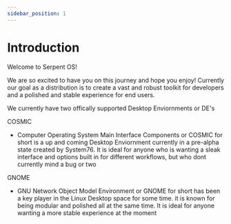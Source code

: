 ```yaml
---
sidebar_position: 1
---
```


# Introduction

Welcome to Serpent OS!

We are so excited to have you on this journey and hope you enjoy! Currently our goal as a distribution is to create a vast and robust toolkit for developers and a polished and stable experience for end users.

We currently have two offically supported Desktop Enviornments or DE's

COSMIC
- Computer Operating System Main Interface Components or COSMIC for short is a up and coming Desktop Enviornment currently in a pre-alpha state created by System76. It is ideal for anyone who is wanting a sleak interface and options built in for different workflows, but who dont currently mind a bug or two

GNOME
- GNU Network Object Model Environment or GNOME for short has been a key player in the Linux Desktop space for some time. it is known for being modular and polished all at the same time. It is ideal for anyone wanting a more stable experience at the moment
